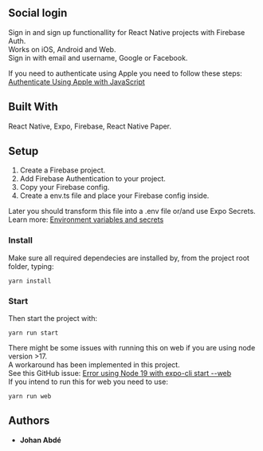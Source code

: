 ## Social login
Sign in and sign up functionallity for React Native projects with Firebase Auth.  
Works on iOS, Android and Web.  
Sign in with email and username, Google or Facebook.  

If you need to authenticate using Apple you need to follow these steps:  
[Authenticate Using Apple with JavaScript](https://firebase.google.com/docs/auth/web/apple)  

## Built With

React Native, Expo, Firebase, React Native Paper.

## Setup

1. Create a Firebase project.
2. Add Firebase Authentication to your project.
3. Copy your Firebase config.
4. Create a env.ts file and place your Firebase config inside.

Later you should transform this file into a .env file or/and use Expo Secrets.  
Learn more: [Environment variables and secrets](https://docs.expo.dev/build-reference/variables/)

### Install

Make sure all required dependecies are installed by,
from the project root folder, typing:

```
yarn install
```

### Start

Then start the project with:

```
yarn run start
```

There might be some issues with running this on web if you are using node version >17.  
A workaround has been implemented in this project.  
See this GitHub issue: [Error using Node 19 with expo-cli start --web](https://github.com/expo/expo-cli/issues/4575#issuecomment-1295006089)  
If you intend to run this for web you need to use:

```
yarn run web
```

## Authors

* **Johan Abdé**
